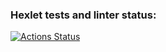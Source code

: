 ### Hexlet tests and linter status:
[![Actions Status](https://github.com/ammodit-p/frontend-project-44/workflows/hexlet-check/badge.svg)](https://github.com/ammodit-p/frontend-project-44/actions)